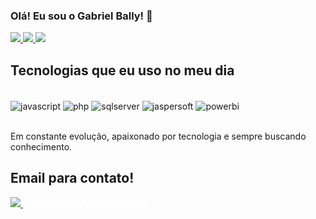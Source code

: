 ### Olá! Eu sou o Gabriel Bally! 👋

<div>
  <a href="https://www.linkedin.com/in/gabriel-bally-oliveira-100a78227/" target="_blank">
    <img src="https://img.shields.io/badge/LinkedIn-0A66C2?style=for-the-badge&logo=linkedin&logoColor=white" />
  </a>
  <a href="https://www.instagram.com/gabrielbally1/" target="_blank">
    <img src="https://img.shields.io/badge/Instagram-E4405F?style=for-the-badge&logo=instagram&logoColor=white" />
  </a>
  <a href="https://www.facebook.com/gabriel.bally.9/" target="_blank">
    <img src="https://img.shields.io/badge/Facebook-1877F2?style=for-the-badge&logo=facebook&logoColor=white" />
  </a>
</div>

## Tecnologias que eu uso no meu dia
<!--
<div style="display: inline_block"><br/>
 <img align="center" alt="sql" src="https://img.shields.io/badge/Oracle-F80000?style=for-the-badge&logo=oracle&logoColor=black" />
 <img align="center" alt="python" src="https://img.shields.io/badge/Python-14354C?style=for-the-badge&logo=python&logoColor=white" />
 <img align="center" alt="tableau" src="https://img.shields.io/badge/Tableau-E97627?style=for-the-badge&logo=Tableau&logoColor=white" />
 <img align="center" alt="mysql" src="https://img.shields.io/badge/MySQL-00000F?style=for-the-badge&logo=mysql&logoColor=white" />
 <img align="center" alt="talend" src="https://img.shields.io/badge/Talend-FF6D70?style=for-the-badge&logo=Talend&logoColor=white" />
 <img align="center" alt="canva" src="https://img.shields.io/badge/Canva-%2300C4CC.svg?&style=for-the-badge&logo=Canva&logoColor=white" />
 </div><br/>
 -->

 <div style="display: inline_block"><br/>
 <img align="center" alt="javascript" src="https://img.shields.io/badge/JavaScript-F7DF1E?style=for-the-badge&logo=javascript&logoColor=black" />
 <img align="center" alt="php" src="https://img.shields.io/badge/PHP-777BB4?style=for-the-badge&logo=php&logoColor=white" />
 <img align="center" alt="sqlserver" src="https://img.shields.io/badge/SQL%20Server-CC2927?style=for-the-badge&logo=microsoftsqlserver&logoColor=white" />
 <img align="center" alt="jaspersoft" src="https://img.shields.io/badge/Jaspersoft-007ACC?style=for-the-badge&logo=Jaspersoft&logoColor=white" />
<img align="center" alt="powerbi" src="https://img.shields.io/badge/Power%20BI-F2C811?style=for-the-badge&logo=powerbi&logoColor=black" />
</div><br/>
 
 Em constante evolução, apaixonado por tecnologia e sempre buscando conhecimento.

 ## Email para contato! <C/>
<div>
  <a href="mailto:gabrielbally9@gmail.com" target="_blank">
    <img src="https://img.shields.io/badge/Gmail-D14836?style=for-the-badge&logo=gmail&logoColor=white" />
  </a>
  <span style="margin-left: 10px; font-size: 16px; color: white;">
    gabrielbally9@gmail.com
  </span>
</div>
